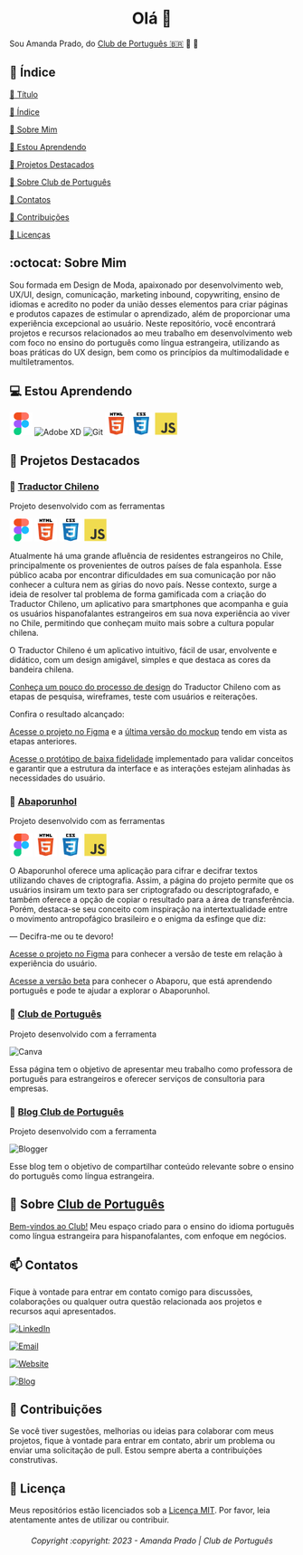 # <h1 align="center">Olá :wave:</h1>
Sou Amanda Prado, do [Club de Português :brazil:](https://clubdeportugues.com/) :green_heart: :yellow_heart: 

## :bookmark_tabs: Índice 

 [:small_blue_diamond: Título](#olá-wave)
 
 [:small_blue_diamond: Índice](#bookmark_tabs-índice)
 
 [:small_blue_diamond: Sobre Mim](#octocat-sobre-mim)
 
 [:small_blue_diamond: Estou Aprendendo](#computer-estou-aprendendo)
 
 [:small_blue_diamond: Projetos Destacados](#star2-projetos-destacados)

 [:small_blue_diamond: Sobre Club de Português](#speech_balloon-sobre-club-de-português)
 
 [:small_blue_diamond: Contatos](#mailbox-contatos)
 
 [:small_blue_diamond: Contribuições](#dancers-contribuições)
 
 [:small_blue_diamond: Licenças](#scroll-licença)

## :octocat: Sobre Mim
Sou formada em Design de Moda, apaixonado por desenvolvimento web, UX/UI, design, comunicação, marketing inbound, copywriting, ensino de idiomas e acredito no poder da união desses elementos para criar páginas e produtos capazes de estimular o aprendizado, além de proporcionar uma experiência excepcional ao usuário.
Neste repositório, você encontrará projetos e recursos relacionados ao meu trabalho em desenvolvimento web com foco no ensino do português como língua estrangeira, utilizando as boas práticas do UX design, bem como os princípios da multimodalidade e multiletramentos.

## :computer: Estou Aprendendo

<img src="https://github.com/devicons/devicon/blob/master/icons/figma/figma-original.svg" title="Figma" alt="Figma" width="40" height="40"/> 

<img src="https://w7.pngwing.com/pngs/565/63/png-transparent-adobe-xd-macos-bigsur-icon-thumbnail.png" title="Adobe XD" alt="Adobe XD" width="40" height="40"/>

<img src="https://cdn.jsdelivr.net/gh/devicons/devicon/icons/git/git-original.svg" title="Git" alt="Git" width="40" height="40"/> 

<img src="https://github.com/devicons/devicon/blob/master/icons/html5/html5-original-wordmark.svg" title="HTML" alt="HTML" width="40" height="40"/> 

<img src="https://github.com/devicons/devicon/blob/master/icons/css3/css3-original-wordmark.svg" title="CSS" alt="CSS" width="40" height="40"/> 

<img src="https://github.com/devicons/devicon/blob/master/icons/javascript/javascript-original.svg" title="JavaScript" alt="JavaScript" width="40" height="40"/> 

## :star2: Projetos Destacados 

### :small_blue_diamond: [Traductor Chileno](https://www.figma.com/proto/mrsS6ruqMyW4yfcZrs5O0x/Traductor-Chileno?page-id=0%3A1&type=design&node-id=1-2&viewport=748%2C390%2C0.1&t=Fm8LNIpyhpg5iRJR-1&scaling=scale-down&starting-point-node-id=1%3A2&mode=design)

Projeto desenvolvido com as ferramentas 

<img src="https://github.com/devicons/devicon/blob/master/icons/figma/figma-original.svg" title="Figma" alt="Figma" width="40" height="40"/> <img src="https://github.com/devicons/devicon/blob/master/icons/html5/html5-original-wordmark.svg" title="HTML" alt="HTML" width="40" height="40"/> <img src="https://github.com/devicons/devicon/blob/master/icons/css3/css3-original-wordmark.svg" title="CSS" alt="CSS" width="40" height="40"/> <img src="https://github.com/devicons/devicon/blob/master/icons/javascript/javascript-original.svg" title="JavaScript" alt="JavaScript" width="40" height="40"/>



Atualmente há uma grande afluência de residentes estrangeiros no Chile, principalmente os provenientes de outros países de fala espanhola. Esse público acaba por encontrar dificuldades em sua comunicação por não conhecer a cultura nem as gírias do novo país. Nesse contexto, surge a ideia de resolver tal problema de forma gamificada com a criação do Traductor Chileno, um aplicativo para smartphones que acompanha e guia os usuários hispanofalantes estrangeiros em sua nova experiência ao viver no Chile, permitindo que conheçam muito mais sobre a cultura popular chilena.

O Traductor Chileno é um aplicativo intuitivo, fácil de usar, envolvente e didático, com um design amigável, simples e que destaca as cores da bandeira chilena.

[Conheça um pouco do processo de design]() do Traductor Chileno com as etapas de pesquisa, wireframes, teste com usuários e reiterações.

Confira o resultado alcançado:

[Acesse o projeto no Figma](https://www.figma.com/file/mrsS6ruqMyW4yfcZrs5O0x/Traductor-Chileno?type=design&node-id=0%3A1&mode=design&t=571F4LgOmhzOnv6G-1) e a [última versão do mockup](https://www.figma.com/proto/mrsS6ruqMyW4yfcZrs5O0x/Traductor-Chileno?page-id=0%3A1&type=design&node-id=1-2&viewport=748%2C390%2C0.1&t=Fm8LNIpyhpg5iRJR-1&scaling=scale-down&starting-point-node-id=1%3A2&mode=design) tendo em vista as etapas anteriores.

[Acesse o protótipo de baixa fidelidade](https://traductor-chileno--pradoamanda.repl.co/) implementado para validar conceitos e garantir que a estrutura da interface e as interações estejam alinhadas às necessidades do usuário.

### :small_blue_diamond: [Abaporunhol](https://github.com/clubdeportugues/abaporunhol/tree/main#readme)

Projeto desenvolvido com as ferramentas 

<img src="https://github.com/devicons/devicon/blob/master/icons/figma/figma-original.svg" title="Figma" alt="Figma" width="40" height="40"/> <img src="https://github.com/devicons/devicon/blob/master/icons/html5/html5-original-wordmark.svg" title="HTML" alt="HTML" width="40" height="40"/> <img src="https://github.com/devicons/devicon/blob/master/icons/css3/css3-original-wordmark.svg" title="CSS" alt="CSS" width="40" height="40"/> <img src="https://github.com/devicons/devicon/blob/master/icons/javascript/javascript-original.svg" title="JavaScript" alt="JavaScript" width="40" height="40"/>



O Abaporunhol oferece uma aplicação para cifrar e decifrar textos utilizando chaves de criptografia. Assim, a página do projeto permite que os usuários insiram um texto para ser criptografado ou descriptografado, e também oferece a opção de copiar o resultado para a área de transferência. Porém, destaca-se seu conceito com inspiração na intertextualidade entre o movimento antropofágico brasileiro e o enigma da esfinge que diz:

— Decifra-me ou te devoro!

[Acesse o projeto no Figma](https://www.figma.com/file/8GtIRel9JQeGi6DIERgLpV/Abaporunhol?type=design&node-id=16%3A802&mode=design&t=Zm2uKgPowwZQDiVn-1) para conhecer a versão de teste em relação à experiência do usuário.

[Acesse a versão beta](https://clubdeportugues.github.io/abaporunhol/) para conhecer o Abaporu, que está aprendendo português e pode te ajudar a explorar o Abaporunhol.

### :small_blue_diamond: [Club de Português](https://clubdeportugues.com/)

Projeto desenvolvido com a ferramenta 

<img src="https://cdn.jsdelivr.net/gh/devicons/devicon/icons/canva/canva-original.svg" title="Canva" alt="Canva" width="40" height="40"/>

Essa página tem o objetivo de apresentar meu trabalho como professora de português para estrangeiros e oferecer serviços de consultoria para empresas.

### :small_blue_diamond: [Blog Club de Português](https://www.blogger.com/u/3/blog/layout/6326097501939774302)

Projeto desenvolvido com a ferramenta 

<img src="https://upload.wikimedia.org/wikipedia/commons/3/31/Blogger.svg" title="Blogger" alt="Blogger" width="40" height="40"/>

Esse blog tem o objetivo de compartilhar conteúdo relevante sobre o ensino do português como língua estrangeira.

## :speech_balloon: Sobre [Club de Português](https://clubdeportugues.com/) 
[Bem-vindos ao Club!](https://clubdeportugues.com/) Meu espaço criado para o ensino do idioma português como língua estrangeira para hispanofalantes, com enfoque em negócios. 

## :mailbox: Contatos

Fique à vontade para entrar em contato comigo para discussões, colaborações ou qualquer outra questão relacionada aos projetos e recursos aqui apresentados.

[![LinkedIn](https://img.shields.io/badge/LinkedIn-Amanda%20Prado-%23001B52?logo=linkedin&style=for-the-badge&logoColor=white)](https://www.linkedin.com/in/amandapradosilva)

[![Email](https://img.shields.io/badge/Email-amanda%40clubdeportugues.com-%2352b128?logo=gmail&style=for-the-badge&logoColor=white)](mailto:amanda@clubdeportugues.com)

[![Website](https://img.shields.io/badge/Website-clubdeportugues.com-%23FFDF00?style=for-the-badge)](https://clubdeportugues.com/)

[![Blog](https://img.shields.io/badge/Blog-clubdeportugues.blogspot.com-%23019B38?logo=blogger&style=for-the-badge&logoColor=white)](https://clubdeportugues.blogspot.com/)

## :dancers: Contribuições
Se você tiver sugestões, melhorias ou ideias para colaborar com meus projetos, fique à vontade para entrar em contato, abrir um problema ou enviar uma solicitação de pull. Estou sempre aberta a contribuições construtivas.

## :scroll: Licença

Meus repositórios estão licenciados sob a [Licença MIT](https://opensource.org/licenses/MIT).
Por favor, leia atentamente antes de utilizar ou contribuir.


<h6 align="center">Copyright :copyright: 2023 - Amanda Prado | Club de Português</h6>
